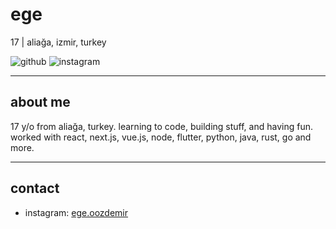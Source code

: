 # ege  
17 | aliağa, izmir, turkey

![github](https://img.shields.io/badge/-github-181717?style=for-the-badge&logo=github&logoColor=white) ![instagram](https://img.shields.io/badge/-instagram-e1306c?style=for-the-badge&logo=instagram&logoColor=white)

---

## about me
17 y/o from aliağa, turkey. learning to code, building stuff, and having fun. worked with react, next.js, vue.js, node, flutter, python, java, rust, go and more.  

---

## contact
- instagram: [ege.oozdemir](https://instagram.com/ege.oozdemir)
